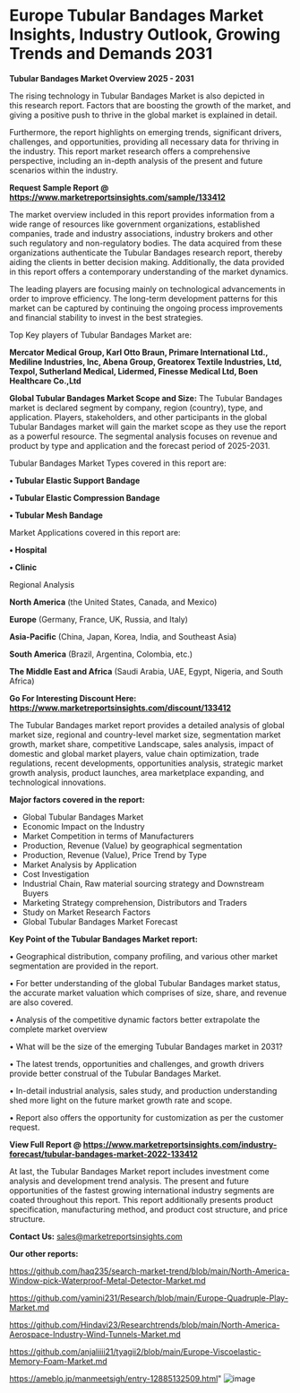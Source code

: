 # Europe Tubular Bandages Market Insights, Industry Outlook, Growing Trends and Demands 2031

<Strong> Tubular Bandages Market Overview 2025 - 2031</strong>

The rising technology in Tubular Bandages Market is also depicted in this research report. Factors that are boosting the growth of the market, and giving a positive push to thrive in the global market is explained in detail.

Furthermore, the report highlights on emerging trends, significant drivers, challenges, and opportunities, providing all necessary data for thriving in the industry. This report market research offers a comprehensive perspective, including an in-depth analysis of the present and future scenarios within the industry.

<strong>Request Sample Report @ <a href=https://www.marketreportsinsights.com/sample/133412>https://www.marketreportsinsights.com/sample/133412</a></strong>

The market overview included in this report provides information from a wide range of resources like government organizations, established companies, trade and industry associations, industry brokers and other such regulatory and non-regulatory bodies. The data acquired from these organizations authenticate the Tubular Bandages research report, thereby aiding the clients in better decision making. Additionally, the data provided in this report offers a contemporary understanding of the market dynamics.

The leading players are focusing mainly on technological advancements in order to improve efficiency. The long-term development patterns for this market can be captured by continuing the ongoing process improvements and financial stability to invest in the best strategies.

Top Key players of Tubular Bandages Market are:

<strong>Mercator Medical Group, Karl Otto Braun, Primare International Ltd., Mediline Industries, Inc, Abena Group, Greatorex Textile Industries, Ltd, Texpol, Sutherland Medical, Lidermed, Finesse Medical Ltd, Boen Healthcare Co.,Ltd</strong>

<strong><b>Global Tubular Bandages Market Scope and Size:</b></strong>
The Tubular Bandages market is declared segment by company, region (country), type, and application. Players, stakeholders, and other participants in the global Tubular Bandages market will gain the market scope as they use the report as a powerful resource. The segmental analysis focuses on revenue and product by type and application and the forecast period of 2025-2031.

Tubular Bandages Market Types covered in this report are:

<strong>• Tubular Elastic Support Bandage

• Tubular Elastic Compression Bandage

• Tubular Mesh Bandage</strong>

Market Applications covered in this report are:

<strong>• Hospital

• Clinic</strong> 

Regional Analysis

<strong>North America</strong> (the United States, Canada, and Mexico)

<strong>Europe</strong> (Germany, France, UK, Russia, and Italy)

<strong>Asia-Pacific</strong> (China, Japan, Korea, India, and Southeast Asia)

<strong>South America</strong> (Brazil, Argentina, Colombia, etc.)

<strong>The Middle East and Africa</strong> (Saudi Arabia, UAE, Egypt, Nigeria, and South Africa)

<strong>Go For Interesting Discount Here: <a href=https://www.marketreportsinsights.com/discount/133412>https://www.marketreportsinsights.com/discount/133412</a></strong>

The Tubular Bandages market report provides a detailed analysis of global market size, regional and country-level market size, segmentation market growth, market share, competitive Landscape, sales analysis, impact of domestic and global market players, value chain optimization, trade regulations, recent developments, opportunities analysis, strategic market growth analysis, product launches, area marketplace expanding, and technological innovations.

<strong><b>Major factors covered in the report:</b></strong>
<ul>
  <li>Global Tubular Bandages Market </li>
  <li>Economic Impact on the Industry</li>
  <li>Market Competition in terms of Manufacturers</li>
  <li>Production, Revenue (Value) by geographical segmentation</li>
  <li>Production, Revenue (Value), Price Trend by Type</li>
  <li>Market Analysis by Application</li>
  <li>Cost Investigation</li>
  <li>Industrial Chain, Raw material sourcing strategy and Downstream Buyers</li>
  <li>Marketing Strategy comprehension, Distributors and Traders</li>
  <li>Study on Market Research Factors</li>
  <li>Global Tubular Bandages Market Forecast</li>
</ul>

<strong><b>Key Point of the Tubular Bandages Market report:</b></strong>

• Geographical distribution, company profiling, and various other market segmentation are provided in the report.

• For better understanding of the global Tubular Bandages market status, the accurate market valuation which comprises of size, share, and revenue are also covered.

• Analysis of the competitive dynamic factors better extrapolate the complete market overview

• What will be the size of the emerging Tubular Bandages market in 2031?

• The latest trends, opportunities and challenges, and growth drivers provide better construal of the Tubular Bandages Market.

• In-detail industrial analysis, sales study, and production understanding shed more light on the future market growth rate and scope.

• Report also offers the opportunity for customization as per the customer request.

<strong><b>View Full Report @ <a href=https://www.marketreportsinsights.com/industry-forecast/tubular-bandages-market-2022-133412>https://www.marketreportsinsights.com/industry-forecast/tubular-bandages-market-2022-133412</a></b></strong>


At last, the Tubular Bandages Market report includes investment come analysis and development trend analysis. The present and future opportunities of the fastest growing international industry segments are coated throughout this report. This report additionally presents product specification, manufacturing method, and product cost structure, and price structure.

<strong>Contact Us:</strong>
sales@marketreportsinsights.com

<strong>Our other reports:</strong>

<a href=https://github.com/haq235/search-market-trend/blob/main/North-America-Window-pick-Waterproof-Metal-Detector-Market.md>https://github.com/haq235/search-market-trend/blob/main/North-America-Window-pick-Waterproof-Metal-Detector-Market.md</a>

<a href=https://github.com/yamini231/Research/blob/main/Europe-Quadruple-Play-Market.md>https://github.com/yamini231/Research/blob/main/Europe-Quadruple-Play-Market.md</a>

<a href=https://github.com/Hindavi23/Researchtrends/blob/main/North-America-Aerospace-Industry-Wind-Tunnels-Market.md>https://github.com/Hindavi23/Researchtrends/blob/main/North-America-Aerospace-Industry-Wind-Tunnels-Market.md</a>

<a href=https://github.com/anjaliiii21/tyagii2/blob/main/Europe-Viscoelastic-Memory-Foam-Market.md>https://github.com/anjaliiii21/tyagii2/blob/main/Europe-Viscoelastic-Memory-Foam-Market.md</a>

<a href=https://ameblo.jp/manmeetsigh/entry-12885132509.html>https://ameblo.jp/manmeetsigh/entry-12885132509.html</a>"
![image](https://github.com/user-attachments/assets/b25edd20-ceeb-4792-a043-51149fa46f78)
